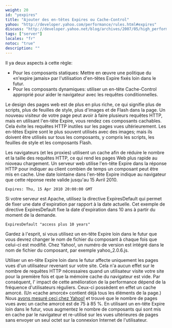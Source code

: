 ```yaml
---
weight: 20
id: "yexpires"
title: "Ajouter des en-têtes Expires ou Cache-Control"
yahoo: "http://developer.yahoo.com/performance/rules.html#expires"
discuss: "http://developer.yahoo.net/blog/archives/2007/05/high_performanc_2.html"
tags: ["server"]
locales: "fr"
notoc: "true"
description: ""
---
```


Il ya deux aspects à cette règle:

- Pour les composants statiques: Mettre en œuvre une politique du «n'expire jamais» par l'utilisation d'en-têtes Expire fixés loin dans le futur.
- Pour les composants dynamiques: utiliser un en-tête Cache-Control approprié pour aider le navigateur avec les requêtes conditionnelles.

Le design des pages web est de plus en plus riche, ce qui signifie plus de scripts, plus de feuilles de style, plus d'images et de Flash dans la page. Un nouveau visiteur de votre page peut avoir à faire plusieurs requêtes HTTP, mais en utilisant l'en-tête Expire, vous rendez ces composants cachables. Cela évite les requêtes HTTP inutiles sur les pages vues ultérieurement. Les en-têtes Expire sont le plus souvent utilisés avec des images; mais ils doivent être utilisés sur tous les composants, y compris les scripts, les feuilles de style et les composants Flash.

Les navigateurs (et les proxies) utilisent un cache afin de réduire le nombre et la taille des requêtes HTTP, ce qui rend les pages Web plus rapide au nioveau chargement. Un serveur web utilise l'en-tête Expire dans la réponse HTTP pour indiquer au client combien de temps un composant peut être mis en cache. Une date lointaine dans l'en-tête Expire indique au navigateur que cette réponse reste valide jusqu'au 15 Avril 2010.

	Expires: Thu, 15 Apr 2010 20:00:00 GMT

Si votre serveur est Apache, utilisez la directive ExpiresDefault qui permet de fixer une date d'expiration par rapport à la date actuelle. Cet exemple de directive ExpiresDefault fixe la date d'expiration dans 10 ans à partir du moment de la demande.

	ExpiresDefault "access plus 10 years"

Gardez à l'esprit, si vous utilisez un en-tête Expire loin dans le futur que vous devrez changer le nom de fichier du composant à chaque fois que celui-ci est modifié. Chez Yahoo!, un numéro de version est intégré dans le nom de fichier du composant, par exemple yahoo_2.0.6.js.

Utiliser un en-tête Expire loin dans le futur affecte uniquement les pages vues d'un utilisateur revenant sur votre site. Cela n'a aucun effet sur ​​le nombre de requêtes HTTP nécessaires quand un utilisateur visite votre site pour la première fois et que la mémoire cache du navigateur est vide. Par conséquent, l' impact de cette amélioration de la performance dépend de la fréquence d'utilisateurs réguliers. Ceux-ci possèdent en effet un cache amorcé. (Un «cache amorcé» contient déjà tous les éléments de la page.) Nous [avons mesuré ceci chez Yahoo!](http://yuiblog.com/blog/2007/01/04/performance-research-part-2/) et trouvé que le nombre de pages vues avec un cache amorcé est de 75 à 85 %. En utilisant un en-tête Expire loin dans le futur, vous augmentez le nombre de composants qui sont mis en cache par le navigateur et re-utilisé sur les vues ultérieures de pages sans envoyer un seul octet sur ​​la connexion Internet de l'utilisateur.